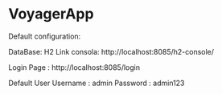 # VoyagerApp

Default configuration:

DataBase: H2
Link consola: http://localhost:8085/h2-console/

Login Page : http://localhost:8085/login

Default User
Username : admin
Password : admin123
  



